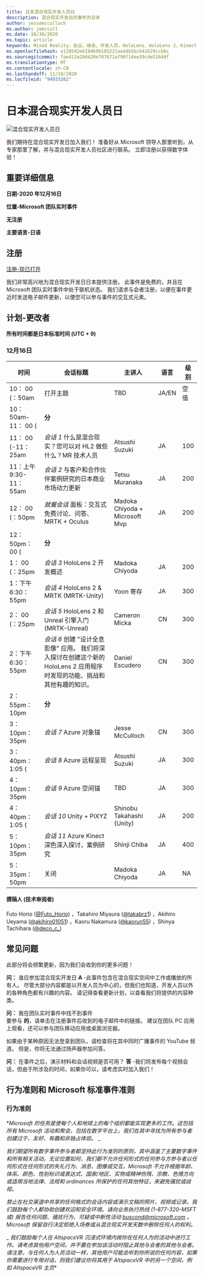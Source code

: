```yaml
---
title: 日本混合现实开发人员日
description: 混合现实开发日的事件页日本
author: jessemcculloch
ms.author: jemccull
ms.date: 10/30/2020
ms.topic: article
keywords: Mixed Reality，会议，峰会，开发人员，HoloLens，HoloLens 2，Kinect
ms.openlocfilehash: e120582e6184b9b105221aeddb5bcb42629ccb0c
ms.sourcegitcommit: fae413a2b0420e787671af90f14ee39cde51640f
ms.translationtype: MT
ms.contentlocale: zh-CN
ms.lasthandoff: 11/19/2020
ms.locfileid: "94933262"
---
```

# <a name="mixed-reality-dev-days-japan"></a>日本混合现实开发人员日

![混合现实开发人员日](images/MRDD/MRDevDaysJapanBanner.png)

我们期待在混合现实开发日加入我们！ 准备好从 Microsoft 领导人那里听到，从专家那里了解，并与混合现实开发人员社区进行联系。 立即注册以获得数字体验！

## <a name="important-details"></a>重要详细信息

**日期-2020 年12月16日**

**位置-Microsoft 团队实时事件**

**无注册**

**主要语言-日语**

## <a name="registration"></a>注册

[注册-现已打开](https://mixedrealityprod.microsoftcrmportals.com/event/sessions?id=MR_Dev_Days_Japan864059683)

我们非常高兴地为混合现实开发日日本提供注册。  此事件是免费的，并且在 Microsoft 团队实时事件中处于联机状态。  我们请求与会者注册，以便在事件更近时发送电子邮件更新，以便您可以参与事件的交互式元素。

## <a name="schedule---subject-to-change"></a>计划-更改者

**所有时间都是日本标准时间 (UTC + 9)** 



### <a name="december-16th"></a>12月16日
|**时间**|**会话标题**|**主讲人**|**语言**|**级别**|
|---------|---------|---------|---------|---------|
|10： 00 (：50am|打开主题|TBD|JA/EN|空值|
|10： 50am-11： 00 (|**分**||||
|11： 00 (-11：25am|*会话 1* 什么是混合现实？您可以对 HL2 做些什么？MR 技术人员|Atsushi Suzuki|JA|100|
|11：上午 9:30-11：55am|*会话 2* 与客户和合作伙伴案例研究的日本商业市场动力更新|Tetsu Muranaka|JA|200|
|12： 00 (：50pm|*就餐会话* 面板：交互式免费讨论、问答、MRTK + Oculus|Madoka Chiyoda + Microsoft Mvp|JA|200|
|12：50pm： 00 (|**分**||||
|1： 00 (：25pm|*会话 3* HoloLens 2 开发概述|Madoka Chiyoda|JA|200|
|1：下午6:30：55pm|*会话 4* HoloLens 2 & MRTK (MRTK-Unity) |Yoon 寄存|JA|300|
|2： 00 (：25pm|*会话 5* HoloLens 2 和 Unreal 引擎入门 (MRTK-Unreal) |Cameron Micka|CN|300|
|2：下午6:30：55pm|*会话 6* 创建 "设计全息影像" 应用。 我们将深入探讨在创建这个新的 HoloLens 2 应用程序时发现的功能、挑战和其他有趣的知识。|Daniel Escudero|CN|300|
|2：55pm：10pm|**分**||||
|3：10pm：35pm|*会话 7* Azure 对象锚|Jesse McCulloch|CN|300|
|3：40pm： 1:05 (|*会话 8* Azure 远程呈现|Atsushi Suzuki|JA|300|
|4：10pm：35pm|*会话 9* Azure 空间锚|TBD|JA|300|
|4：40pm： 1:05 (|*会话 10* Unity + PiXYZ|Shinobu Takahashi (Unity) |JA|200|
|5：10pm：35pm|*会话 11* Azure Kinect 深色深入探讨，案例研究|Shinji Chiba|JA|400|
|5：35pm：50pm|关闭|Madoka Chiyoda|JA|NA|

#### <a name="contributors-technical-reviewers-for-the-subtitles"></a>撰稿人 (技术审阅者) 

Futo Horio ([@Futo_Horio](https://twitter.com/Futo_Horio)) ，Takahiro Miyaura ([@takabrz1](https://twitter.com/takabrz1)) ，Akihiro Ueyama ([@akihiro01051](https://twitter.com/akihiro01051)) ，Kaoru Nakamura ([@kaorun55](https://twitter.com/kaorun55)) ，Shinya Tachihara ([@deco_c_](https://twitter.com/deco_c_)) 

## <a name="frequently-asked-questions"></a>常见问题
此部分将会频繁更新，因为我们会收到你的更多问题！

**问：** 谁应参加混合现实开发日 **A** -此事件包含在混合现实空间中工作或播放的所有人。 尽管大部分内容都是以开发人员为中心的，但我们也知道，开发人员以外的各种角色都有兴趣的内容。 请记得查看更新计划，以查看我们将提供的内容种类。  
  
**问：** 我在团队实时事件中找不到事件  
要参与 **的**，请单击在注册事件后收到的电子邮件中的链接。 建议在团队 PC 应用上观看，还可以参与团队移动应用或桌面浏览器。

如果由于某种原因无法登录到团队，请检查将在其中同时广播事件的 YouTube 频道。 但是，你将无法通过扬声器参加问答。

  
**问：** 在事件之后，演示材料和会话视频是否可用？ 
**答** -我们将发布每个视频会话，但由于所涉及的时间，如果你可以，请考虑实时加入我们！

<!--  
**Q** -  
**A** -  
  
**Q** -  
**A** -  
  
**Q** -  
**A** -  
-->

## <a name="code-of-conduct-and-microsoft-standard-event-guidelines"></a>行为准则和 Microsoft 标准事件准则

### <a name="code-of-conduct"></a>行为准则 

**_Microsoft 的任务是使每个人和地球上的每个组织都能实现更多的工作。这包括所有 Microsoft 活动和聚会，包括在数字平台上，我们在其中寻找为所有参与者创建过于、友好、有趣和非独占体验。_* _  

_*_我们期望所有数字事件参与者都坚持此行为准则的原则，其中涵盖了主要数字事件和所有相关活动。无论位置如何，我们都不允许任何形式的任何参与方参与者以任何形式在任何形式的失礼行为、消息、图像或交互。Microsoft 不允许根据年龄、体系、颜色、性别标识或表达式、国家/地区、实物或精神伤残、宗教、色情方向或适用当地法律、法规和 ordinances 所保护的任何其他特征，来避免骚扰或歧视。_*_  

_*_禁止在社交渠道中共享的任何格式的会话内容或演示文稿的照片、视频或记录。我们鼓励每个人都协助创建欢迎和安全环境。请向业务执行热线 (1-877-320-MSFT 或) 报告任何问题、骚扰行为、可疑或中断性活动 [buscond@microsoft.com](mailto:buscond@microsoft.com) 。Microsoft 保留自行决定拒绝入场券或从混合现实开发天数中删除任何人的权利。_*_  

_ *_我们鼓励每个人在 AltspaceVR 沉浸式环境内按你在任何人为的活动中进行工作。请考虑其他用户空间，并不要在参加该活动时阻止其他与会者的其他与会者。 请注意，与任何人为人员活动一样，其他用户可能会听到你所说的任何内容，如果你需要进行专用对话，则我们建议你将其用于 AltspaceVR 中的另一个空间，例如 AltspaceVR 主页_**



